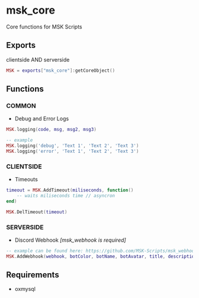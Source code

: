 # msk_core
Core functions for MSK Scripts

## Exports
clientside AND serverside
```lua
MSK = exports["msk_core"]:getCoreObject()
```

## Functions
### COMMON
* Debug and Error Logs
```lua
MSK.logging(code, msg, msg2, msg3)

-- example
MSK.logging('debug', 'Text 1', 'Text 2', 'Text 3')
MSK.logging('error', 'Text 1', 'Text 2', 'Text 3')
```
### CLIENTSIDE
* Timeouts
```lua
timeout = MSK.AddTimeout(miliseconds, function()
    -- waits miliseconds time // asyncron
end)

MSK.DelTimeout(timeout)
```
### SERVERSIDE
* Discord Webhook *[msk_webhook is required]*
```lua
-- example can be found here: https://github.com/MSK-Scripts/msk_webhook
MSK.AddWebhook(webhook, botColor, botName, botAvatar, title, description, fields, footer, time)
```

## Requirements
* oxmysql